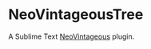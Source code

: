 # NeoVintageousTree

A Sublime Text [NeoVintageous](https://github.com/NeoVintageous/NeoVintageous) plugin.

